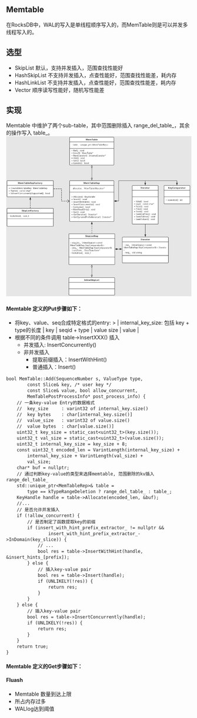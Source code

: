 ## Memtable
在RocksDB中，WAL的写入是单线程顺序写入的，而MemTable则是可以并发多线程写入的。

## 选型
- SkipList
默认，支持并发插入，范围查找性能好
- HashSkipList
不支持并发插入，点查性能好，范围查找性能差，耗内存
- HashLinkList
不支持并发插入，点查性能好，范围查找性能差，耗内存
- Vector
顺序读写性能好，随机写性能差

## 实现
Memtable 中维护了两个sub-table，其中范围删除插入 range_del_table_，其余的操作写入 table_。
<img src="images/memtable-classes.png" width="760px" />

#### Memtable 定义的Put步骤如下：
 - 将key、value、seq合成特定格式的entry: > | internal_key_size: 包括 key + type的长度 | key | seqid + type | value size | value |
 - 根据不同的条件调用 table->InsertXXX() 插入
   - 并发插入: InsertConcurrently()
   - 非并发插入
     - 提取前缀插入：InsertWithHint()
     - 普通插入：Insert()
```
bool MemTable::Add(SequenceNumber s, ValueType type,
        const Slice& key, /* user key */
        const Slice& value, bool allow_concurrent,
        MemTablePostProcessInfo* post_process_info) {
    // 一条key-value Entry的数据格式
    //  key_size     : varint32 of internal_key.size()
    //  key bytes    : char[internal_key.size()]
    //  value_size   : varint32 of value.size()
    //  value bytes  : char[value.size()]
    uint32_t key_size = static_cast<uint32_t>(key.size());
    uint32_t val_size = static_cast<uint32_t>(value.size());
    uint32_t internal_key_size = key_size + 8;
    const uint32_t encoded_len = VarintLength(internal_key_size) +
        internal_key_size + VarintLength(val_size) +
        val_size;
    char* buf = nullptr;
    // 通过判断key-value的类型来选择memtable, 范围删除的kv插入range_del_table_
    std::unique_ptr<MemTableRep>& table =
        type == kTypeRangeDeletion ? range_del_table_ : table_;
    KeyHandle handle = table->Allocate(encoded_len, &buf);
    //...
    // 是否允许并发插入
    if (!allow_concurrent) {
        // 是否制定了函数提取key的前缀
        if (insert_with_hint_prefix_extractor_ != nullptr &&
                insert_with_hint_prefix_extractor_->InDomain(key_slice)) {
            // ...
            bool res = table->InsertWithHint(handle, &insert_hints_[prefix]);
        } else {
            // 插入key-value pair
            bool res = table->Insert(handle);
            if (UNLIKELY(!res)) {
                return res;
            }
        }
    } else {
        // 插入key-value pair
        bool res = table->InsertConcurrently(handle);
        if (UNLIKELY(!res)) {
            return res;
        }
    }
    return true;
}
```
#### Memtable 定义的Get步骤如下：

#### Fluash
- Memtable 数量到达上限
- 所占内存过多
- WALlog达到阈值
